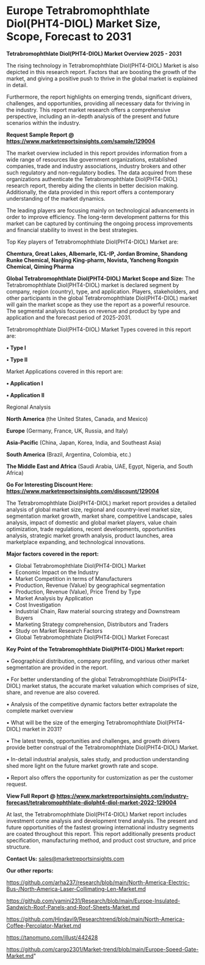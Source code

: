 # Europe Tetrabromophthlate Diol(PHT4-DIOL) Market Size, Scope, Forecast to 2031

<Strong> Tetrabromophthlate Diol(PHT4-DIOL) Market Overview 2025 - 2031</strong>

The rising technology in Tetrabromophthlate Diol(PHT4-DIOL) Market is also depicted in this research report. Factors that are boosting the growth of the market, and giving a positive push to thrive in the global market is explained in detail.

Furthermore, the report highlights on emerging trends, significant drivers, challenges, and opportunities, providing all necessary data for thriving in the industry. This report market research offers a comprehensive perspective, including an in-depth analysis of the present and future scenarios within the industry.

<strong>Request Sample Report @ <a href=https://www.marketreportsinsights.com/sample/129004>https://www.marketreportsinsights.com/sample/129004</a></strong>

The market overview included in this report provides information from a wide range of resources like government organizations, established companies, trade and industry associations, industry brokers and other such regulatory and non-regulatory bodies. The data acquired from these organizations authenticate the Tetrabromophthlate Diol(PHT4-DIOL) research report, thereby aiding the clients in better decision making. Additionally, the data provided in this report offers a contemporary understanding of the market dynamics.

The leading players are focusing mainly on technological advancements in order to improve efficiency. The long-term development patterns for this market can be captured by continuing the ongoing process improvements and financial stability to invest in the best strategies.

Top Key players of Tetrabromophthlate Diol(PHT4-DIOL) Market are:

<strong>Chemtura, Great Lakes, Albemarle, ICL-IP, Jordan Bromine, Shandong Runke Chemical, Nanjing King-pharm, Novista, Yancheng Rongxin Chemical, Qiming Pharma</strong>

<strong><b>Global Tetrabromophthlate Diol(PHT4-DIOL) Market Scope and Size:</b></strong>
The Tetrabromophthlate Diol(PHT4-DIOL) market is declared segment by company, region (country), type, and application. Players, stakeholders, and other participants in the global Tetrabromophthlate Diol(PHT4-DIOL) market will gain the market scope as they use the report as a powerful resource. The segmental analysis focuses on revenue and product by type and application and the forecast period of 2025-2031.

Tetrabromophthlate Diol(PHT4-DIOL) Market Types covered in this report are:

<strong>• Type I

• Type II</strong>

Market Applications covered in this report are:

<strong>• Application I

• Application II</strong> 

Regional Analysis

<strong>North America</strong> (the United States, Canada, and Mexico)

<strong>Europe</strong> (Germany, France, UK, Russia, and Italy)

<strong>Asia-Pacific</strong> (China, Japan, Korea, India, and Southeast Asia)

<strong>South America</strong> (Brazil, Argentina, Colombia, etc.)

<strong>The Middle East and Africa</strong> (Saudi Arabia, UAE, Egypt, Nigeria, and South Africa)

<strong>Go For Interesting Discount Here: <a href=https://www.marketreportsinsights.com/discount/129004>https://www.marketreportsinsights.com/discount/129004</a></strong>

The Tetrabromophthlate Diol(PHT4-DIOL) market report provides a detailed analysis of global market size, regional and country-level market size, segmentation market growth, market share, competitive Landscape, sales analysis, impact of domestic and global market players, value chain optimization, trade regulations, recent developments, opportunities analysis, strategic market growth analysis, product launches, area marketplace expanding, and technological innovations.

<strong><b>Major factors covered in the report:</b></strong>
<ul>
  <li>Global Tetrabromophthlate Diol(PHT4-DIOL) Market </li>
  <li>Economic Impact on the Industry</li>
  <li>Market Competition in terms of Manufacturers</li>
  <li>Production, Revenue (Value) by geographical segmentation</li>
  <li>Production, Revenue (Value), Price Trend by Type</li>
  <li>Market Analysis by Application</li>
  <li>Cost Investigation</li>
  <li>Industrial Chain, Raw material sourcing strategy and Downstream Buyers</li>
  <li>Marketing Strategy comprehension, Distributors and Traders</li>
  <li>Study on Market Research Factors</li>
  <li>Global Tetrabromophthlate Diol(PHT4-DIOL) Market Forecast</li>
</ul>

<strong><b>Key Point of the Tetrabromophthlate Diol(PHT4-DIOL) Market report:</b></strong>

• Geographical distribution, company profiling, and various other market segmentation are provided in the report.

• For better understanding of the global Tetrabromophthlate Diol(PHT4-DIOL) market status, the accurate market valuation which comprises of size, share, and revenue are also covered.

• Analysis of the competitive dynamic factors better extrapolate the complete market overview

• What will be the size of the emerging Tetrabromophthlate Diol(PHT4-DIOL) market in 2031?

• The latest trends, opportunities and challenges, and growth drivers provide better construal of the Tetrabromophthlate Diol(PHT4-DIOL) Market.

• In-detail industrial analysis, sales study, and production understanding shed more light on the future market growth rate and scope.

• Report also offers the opportunity for customization as per the customer request.

<strong><b>View Full Report @ <a href=https://www.marketreportsinsights.com/industry-forecast/tetrabromophthlate-diolpht4-diol-market-2022-129004>https://www.marketreportsinsights.com/industry-forecast/tetrabromophthlate-diolpht4-diol-market-2022-129004</a></b></strong>


At last, the Tetrabromophthlate Diol(PHT4-DIOL) Market report includes investment come analysis and development trend analysis. The present and future opportunities of the fastest growing international industry segments are coated throughout this report. This report additionally presents product specification, manufacturing method, and product cost structure, and price structure.

<strong>Contact Us:</strong>
sales@marketreportsinsights.com

<strong>Our other reports:</strong>

<a href=https://github.com/arha237/research/blob/main/North-America-Electric-Bus-/North-America-Laser-Collimating-Len-Market.md>https://github.com/arha237/research/blob/main/North-America-Electric-Bus-/North-America-Laser-Collimating-Len-Market.md</a>

<a href=https://github.com/yamini231/Research/blob/main/Europe-Insulated-Sandwich-Roof-Panels-and-Roof-Sheets-Market.md>https://github.com/yamini231/Research/blob/main/Europe-Insulated-Sandwich-Roof-Panels-and-Roof-Sheets-Market.md</a>

<a href=https://github.com/Hindavi9/Researchtrend/blob/main/North-America-Coffee-Percolator-Market.md>https://github.com/Hindavi9/Researchtrend/blob/main/North-America-Coffee-Percolator-Market.md</a>

<a href=https://tanomuno.com/illust/442428>https://tanomuno.com/illust/442428</a>

<a href=https://github.com/cargo2301/Market-trend/blob/main/Europe-Speed-Gate-Market.md>https://github.com/cargo2301/Market-trend/blob/main/Europe-Speed-Gate-Market.md</a>"
